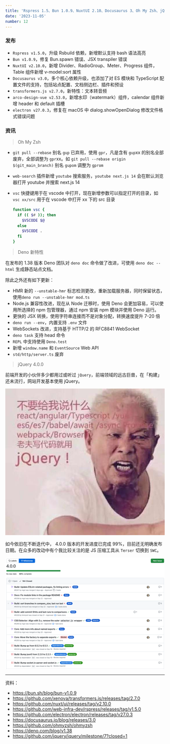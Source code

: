 ```yaml
---
title: 'Rspress 1.5、Bun 1.0.9、NuxtUI 2.10、Docusaurus 3、Oh My Zsh、jQuery 4'
date: '2023-11-05'
number: 12
---
```


### 发布

- `Rspress v1.5.0`，升级 Rsbuild 依赖，新增默认支持 bash 语法高亮
- `Bun v1.0.9`，修复 Bun.spawn 错误、JSX transpiler 错误
- `NuxtUI v2.10.0`，新增 Divider、RadioGroup、Meter、Progress 组件，Table 组件新增 v-model:sort 属性
- `Docusaurus v3.0`，多个核心依赖升级，也添加了对 ES 模块和 TypeScript 配置文件的支持，包括站点配置、文档侧边栏、插件和预设
- `transformers.js v2.7.0`，新特性：文本转音频
- `arco-design-vue v2.53.0`，新增水印（watermark）组件，calendar 组件新增 header 和 default 插槽
- `electron v27.0.3`，修复在 macOS 中 dialog.showOpenDialog 修改文件格式错误问题

### 资讯

> Oh My Zsh

- `git pull --rebase` 别名 `gup` 已弃用，使用 `gpr`，凡是含有 `gup`xx 的别名全部废弃，全部调整为 `gpr`xx。如 `git pull --rebase origin $(git_main_branch)` 别名 `gupom` 调整为 `gprom`
- `web-search` 插件新增 `youtube` 搜索服务，`youtube next.js 14` 会在默认浏览器打开 youtube 并搜索 next.js 14
- `vsc` 快捷键用于在 vscode 中打开，现在新增参数可以指定打开的目录，如 `vsc xx/src` 用于在 vscode 中打开 xx 下的 src 目录

  ```zsh
  function vsc {
    if (( $# )); then
      $VSCODE $@
    else
      $VSCODE .
    fi
  }
  ```

> Deno 新特性

在发布的 1.38 版本 Deno 团队对 `deno doc` 命令做了改进，可使用 `deno doc --html` 生成静态站点文档。

除此之外还有如下更新：

- HMR 新的 `--unstable-hmr` 标志检测更改，重新加载服务器，同时保留状态，使用`deno run --unstable-hmr mod.ts`
- Node.js 兼容性改进，现在从 Node 迁移时，使用 Deno 会更加容易，可以使用所选择的 npm 包管理器，通过 npm 安装 npm 模块并使用 Deno 运行。
- 更快的 JSX 转换，使用字符串连接而不是对象分配，转换速度提升 7-20 倍
- `deno run --env`，内置支持 `.env` 文件
- WebSockets 改进，支持基于 HTTP/2 的 RFC8841 WebSocket
- `deno task` 支持 head 命令
- `REPL` 中支持使用 `Deno.test`
- 新增 `window.name` 和 `EventSource` Web API
- `std/http/server.ts` 废弃

> jQuery 4.0.0

前端开发的小伙伴多少都用过或听过 `jQuery`，前端领域的远古巨兽，在「构建」还未流行，网站开发基本使用 jQuery。

![](../assets/jquery.png)

如今依旧在不断迭代中， 4.0.0 版本的开发进度已完成 99%，目前还无明确发布日期。在众多的改动中有个我比较关注的是 JS 压缩工具从 `Terser` 切换到 `SWC`。

![](../assets/issues4.0.png)

---

资料：

- https://bun.sh/blog/bun-v1.0.9
- https://github.com/xenova/transformers.js/releases/tag/2.7.0
- https://github.com/nuxt/ui/releases/tag/v2.10.0
- https://github.com/web-infra-dev/rspress/releases/tag/v1.5.0
- https://github.com/electron/electron/releases/tag/v27.0.3
- https://docusaurus.io/blog/releases/3.0
- https://github.com/ohmyzsh/ohmyzsh
- https://deno.com/blog/v1.38
- https://github.com/jquery/jquery/milestone/7?closed=1
